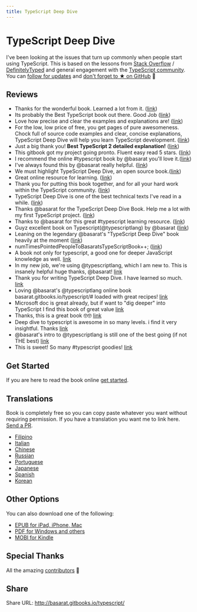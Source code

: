 ```yaml
---
title: TypeScript Deep Dive
---
```


# TypeScript Deep Dive

I've been looking at the issues that turn up commonly when people start using TypeScript. This is based on the lessons from [Stack Overflow](http://stackoverflow.com/tags/typescript/topusers) / [DefinitelyTyped](https://github.com/DefinitelyTyped/) and general engagement with the [TypeScript community](https://github.com/TypeStrong/). You can [follow for updates](https://twitter.com/basarat) and [don't forget to ★ on GitHub](https://github.com/basarat/typescript-book) 🌹

## Reviews

- Thanks for the wonderful book. Learned a lot from it. ([link](https://www.gitbook.com/book/basarat/typescript/discussions/21#comment-1468279131934))
- Its probably the Best TypeScript book out there. Good Job ([link](https://twitter.com/thelondonjs/status/756419561570852864))
- Love how precise and clear the examples and explanations are! ([link](https://twitter.com/joe_mighty/status/758290957280346112))
- For the low, low price of free, you get pages of pure awesomeness. Chock full of source code examples and clear, concise explanations, TypeScript Deep Dive will help you learn TypeScript development. ([link](https://www.nativescript.org/blog/details/free-book-typescript-deep-dive))
- Just a big thank you! **Best TypeScript 2 detailed explanation!** ([link](https://www.gitbook.com/book/basarat/typescript/discussions/38))
- This gitbook got my project going pronto. Fluent easy read 5 stars. ([link](https://twitter.com/thebabellion/status/779888195559235584))
- I recommend the online #typescript book by @basarat you'll love it.([link](https://twitter.com/markpieszak/status/788099306590969860))
- I've always found this by @basarat really helpful. ([link](https://twitter.com/Brocco/status/789887640656945152))
- We must highlight TypeScript Deep Dive, an open source book.([link](https://www.siliconrepublic.com/enterprise/typescript-programming-javascript))
- Great online resource for learning. ([link](https://twitter.com/rdfuhr/status/790193307708076035))
- Thank you for putting this book together, and for all your hard work within the TypeScript community. ([link](https://github.com/basarat/typescript-book/pull/183#issuecomment-257799713))
- TypeScript Deep Dive is one of the best technical texts I've read in a while. ([link](https://twitter.com/borekb/status/794287092272599040))
- Thanks @basarat for the TypeScript Deep Dive Book. Help me a lot with my first TypeScript project. ([link](https://twitter.com/betolinck/status/797901548562960384))
- Thanks to @basarat for this great #typescript learning resource. ([link](https://twitter.com/markuse1501/status/799116176815230976))
- Guyz excellent book on Typescript(@typescriptlang) by @basarat ([link](https://twitter.com/deeinlove/status/813245965507260417))
- Leaning on the legendary @basarat's "TypeScript Deep Dive" book heavily at the moment ([link](https://twitter.com/sitapati/status/814379404956532737))
- numTimesPointedPeopleToBasaratsTypeScriptBook++; ([link](https://twitter.com/brocco/status/814227741696462848))
- A book not only for typescript, a good one for deeper JavaScript knowledge as well. [link](https://www.gitbook.com/book/basarat/typescript/discussions/59)
- In my new job, we're using @typescriptlang, which I am new to. This is insanely helpful huge thanks, @basarat! [link](https://twitter.com/netchkin/status/855339390566096896)
- Thank you for writing TypeScript Deep Dive. I have learned so much. [link](https://twitter.com/buctwbzs/status/857198618704355328?refsrc=email&s=11)
- Loving @basarat's @typescriptlang online book basarat.gitbooks.io/typescript/# loaded with great recipes! [link](https://twitter.com/ericliprandi/status/857608837309677568)
- Microsoft doc is great already, but if want to "dig deeper" into TypeScript I find this book of great value [link](https://twitter.com/caludio/status/876729910550831104)
- Thanks, this is a great book 🤓🤓 [link](https://twitter.com/jjwonmin/status/885666375548547073)
- Deep dive to typescript is awesome in so many levels. i find it very insightful. Thanks [link](https://twitter.com/orenmizr/status/891083492787970053)
- @basarat's intro to @typescriptlang is still one of the best going (if not THE best) [link](https://twitter.com/stevealee/status/953953255968698368)
- This is sweet! So many #typescript goodies! [link](https://twitter.com/pauliescanlon/status/989898852474998784)

## Get Started

If you are here to read the book online [get started](http://basarat.gitbooks.io/typescript/content/docs/getting-started.html).

## Translations

Book is completely free so you can copy paste whatever you want without requiring permission. If you have a translation you want me to link here. [Send a PR](https://github.com/basarat/typescript-book/edit/master/README.md).

- [Filipino](https://github.com/themarshann/typescript-book-fil)
- [Italian](https://github.com/TizioFittizio/typescript-book)
- [Chinese](https://github.com/jkchao/typescript-book-chinese)
- [Russian](https://github.com/etroynov/typescript-book)
- [Portuguese](https://github.com/overlineink/typescript-book)
- [Japanese](https://github.com/yohamta/typescript-book)
- [Spanish](https://github.com/melissarofman/typescript-book)
- [Korean](https://github.com/radlohead/typescript-book)

## Other Options

You can also download one of the following:

- [EPUB for iPad, iPhone, Mac](https://www.gitbook.com/download/epub/book/basarat/typescript)
- [PDF for Windows and others](https://www.gitbook.com/download/pdf/book/basarat/typescript)
- [MOBI for Kindle](https://www.gitbook.com/download/mobi/book/basarat/typescript)

## Special Thanks

All the amazing [contributors](https://github.com/basarat/typescript-book/graphs/contributors) 🌹

## Share

Share URL: http://basarat.gitbooks.io/typescript/
